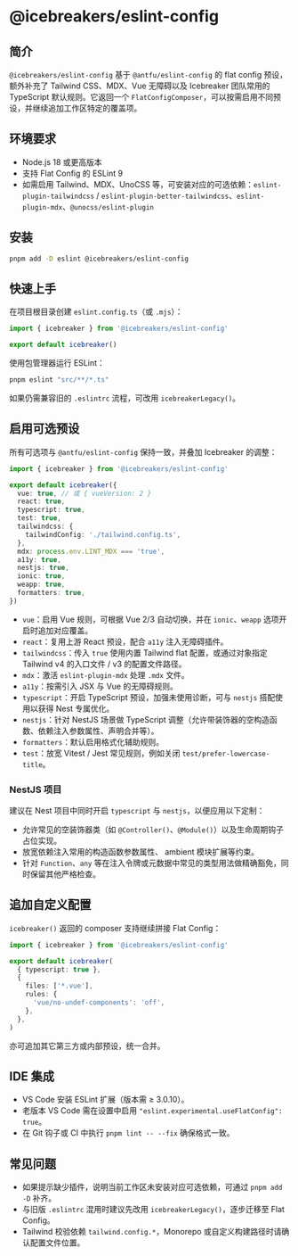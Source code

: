 # @icebreakers/eslint-config

## 简介

`@icebreakers/eslint-config` 基于 `@antfu/eslint-config` 的 flat config 预设，额外补充了 Tailwind CSS、MDX、Vue 无障碍以及 Icebreaker 团队常用的 TypeScript 默认规则。它返回一个 `FlatConfigComposer`，可以按需启用不同预设，并继续追加工作区特定的覆盖项。

## 环境要求

- Node.js 18 或更高版本
- 支持 Flat Config 的 ESLint 9
- 如需启用 Tailwind、MDX、UnoCSS 等，可安装对应的可选依赖：`eslint-plugin-tailwindcss` / `eslint-plugin-better-tailwindcss`、`eslint-plugin-mdx`、`@unocss/eslint-plugin`

## 安装

```bash
pnpm add -D eslint @icebreakers/eslint-config
```

## 快速上手

在项目根目录创建 `eslint.config.ts`（或 `.mjs`）：

```ts
import { icebreaker } from '@icebreakers/eslint-config'

export default icebreaker()
```

使用包管理器运行 ESLint：

```bash
pnpm eslint "src/**/*.ts"
```

如果仍需兼容旧的 `.eslintrc` 流程，可改用 `icebreakerLegacy()`。

## 启用可选预设

所有可选项与 `@antfu/eslint-config` 保持一致，并叠加 Icebreaker 的调整：

```ts
import { icebreaker } from '@icebreakers/eslint-config'

export default icebreaker({
  vue: true, // 或 { vueVersion: 2 }
  react: true,
  typescript: true,
  test: true,
  tailwindcss: {
    tailwindConfig: './tailwind.config.ts',
  },
  mdx: process.env.LINT_MDX === 'true',
  a11y: true,
  nestjs: true,
  ionic: true,
  weapp: true,
  formatters: true,
})
```

- `vue`：启用 Vue 规则，可根据 Vue 2/3 自动切换，并在 `ionic`、`weapp` 选项开启时追加对应覆盖。
- `react`：复用上游 React 预设，配合 `a11y` 注入无障碍插件。
- `tailwindcss`：传入 `true` 使用内置 Tailwind flat 配置，或通过对象指定 Tailwind v4 的入口文件 / v3 的配置文件路径。
- `mdx`：激活 `eslint-plugin-mdx` 处理 `.mdx` 文件。
- `a11y`：按需引入 JSX 与 Vue 的无障碍规则。
- `typescript`：开启 TypeScript 预设，加强未使用诊断，可与 `nestjs` 搭配使用以获得 Nest 专属优化。
- `nestjs`：针对 NestJS 场景做 TypeScript 调整（允许带装饰器的空构造函数、依赖注入参数属性、声明合并等）。
- `formatters`：默认启用格式化辅助规则。
- `test`：放宽 Vitest / Jest 常见规则，例如关闭 `test/prefer-lowercase-title`。

### NestJS 项目

建议在 Nest 项目中同时开启 `typescript` 与 `nestjs`，以便应用以下定制：

- 允许常见的空装饰器类（如 `@Controller()`、`@Module()`）以及生命周期钩子占位实现。
- 放宽依赖注入常用的构造函数参数属性、 ambient 模块扩展等约束。
- 针对 `Function`、`any` 等在注入令牌或元数据中常见的类型用法做精确豁免，同时保留其他严格检查。

## 追加自定义配置

`icebreaker()` 返回的 composer 支持继续拼接 Flat Config：

```ts
import { icebreaker } from '@icebreakers/eslint-config'

export default icebreaker(
  { typescript: true },
  {
    files: ['*.vue'],
    rules: {
      'vue/no-undef-components': 'off',
    },
  },
)
```

亦可追加其它第三方或内部预设，统一合并。

## IDE 集成

- VS Code 安装 ESLint 扩展（版本需 ≥ 3.0.10）。
- 老版本 VS Code 需在设置中启用 `"eslint.experimental.useFlatConfig": true`。
- 在 Git 钩子或 CI 中执行 `pnpm lint -- --fix` 确保格式一致。

## 常见问题

- 如果提示缺少插件，说明当前工作区未安装对应可选依赖，可通过 `pnpm add -D` 补齐。
- 与旧版 `.eslintrc` 混用时建议先改用 `icebreakerLegacy()`，逐步迁移至 Flat Config。
- Tailwind 校验依赖 `tailwind.config.*`，Monorepo 或自定义构建路径时请确认配置文件位置。
